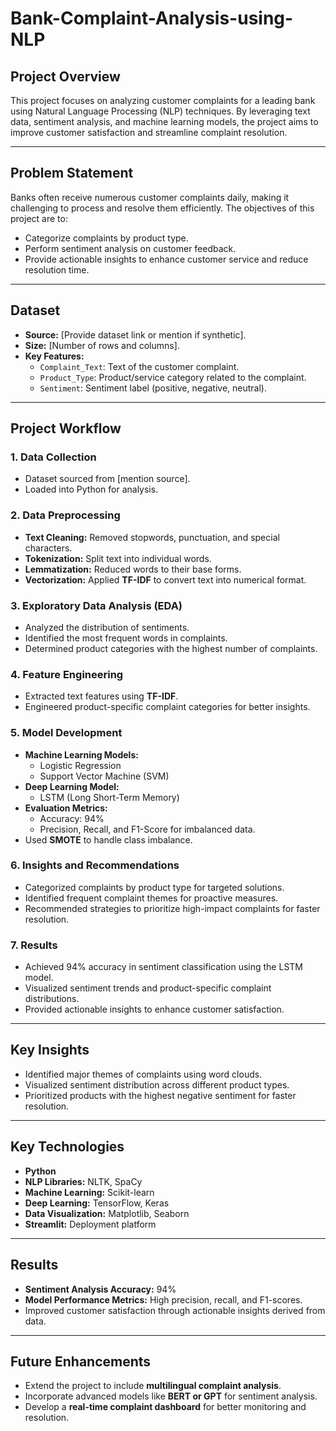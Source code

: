 # Bank-Complaint-Analysis-using-NLP

## **Project Overview**  
This project focuses on analyzing customer complaints for a leading bank using Natural Language Processing (NLP) techniques. By leveraging text data, sentiment analysis, and machine learning models, the project aims to improve customer satisfaction and streamline complaint resolution.

---

## **Problem Statement**  
Banks often receive numerous customer complaints daily, making it challenging to process and resolve them efficiently. The objectives of this project are to:  
- Categorize complaints by product type.  
- Perform sentiment analysis on customer feedback.  
- Provide actionable insights to enhance customer service and reduce resolution time.

---

## **Dataset**  
- **Source:** [Provide dataset link or mention if synthetic].  
- **Size:** [Number of rows and columns].  
- **Key Features:**  
  - `Complaint_Text`: Text of the customer complaint.  
  - `Product_Type`: Product/service category related to the complaint.  
  - `Sentiment`: Sentiment label (positive, negative, neutral).  

---

## **Project Workflow**  

### **1. Data Collection**  
- Dataset sourced from [mention source].  
- Loaded into Python for analysis.  

### **2. Data Preprocessing**  
- **Text Cleaning:** Removed stopwords, punctuation, and special characters.  
- **Tokenization:** Split text into individual words.  
- **Lemmatization:** Reduced words to their base forms.  
- **Vectorization:** Applied **TF-IDF** to convert text into numerical format.  

### **3. Exploratory Data Analysis (EDA)**  
- Analyzed the distribution of sentiments.  
- Identified the most frequent words in complaints.  
- Determined product categories with the highest number of complaints.  

### **4. Feature Engineering**  
- Extracted text features using **TF-IDF**.  
- Engineered product-specific complaint categories for better insights.  

### **5. Model Development**  
- **Machine Learning Models:**  
  - Logistic Regression  
  - Support Vector Machine (SVM)  
- **Deep Learning Model:**  
  - LSTM (Long Short-Term Memory)  
- **Evaluation Metrics:**  
  - Accuracy: 94%  
  - Precision, Recall, and F1-Score for imbalanced data.  
- Used **SMOTE** to handle class imbalance.  

### **6. Insights and Recommendations**  
- Categorized complaints by product type for targeted solutions.  
- Identified frequent complaint themes for proactive measures.  
- Recommended strategies to prioritize high-impact complaints for faster resolution.  

### **7. Results**  
- Achieved 94% accuracy in sentiment classification using the LSTM model.  
- Visualized sentiment trends and product-specific complaint distributions.  
- Provided actionable insights to enhance customer satisfaction.  

---

## **Key Insights**  
- Identified major themes of complaints using word clouds.  
- Visualized sentiment distribution across different product types.  
- Prioritized products with the highest negative sentiment for faster resolution.

---

## **Key Technologies**  
- **Python**  
- **NLP Libraries:** NLTK, SpaCy  
- **Machine Learning:** Scikit-learn  
- **Deep Learning:** TensorFlow, Keras  
- **Data Visualization:** Matplotlib, Seaborn  
- **Streamlit:** Deployment platform  

---

## **Results**  
- **Sentiment Analysis Accuracy:** 94%  
- **Model Performance Metrics:** High precision, recall, and F1-scores.  
- Improved customer satisfaction through actionable insights derived from data.  

---

## **Future Enhancements**  
- Extend the project to include **multilingual complaint analysis**.  
- Incorporate advanced models like **BERT or GPT** for sentiment analysis.  
- Develop a **real-time complaint dashboard** for better monitoring and resolution.  
